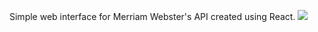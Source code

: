 Simple web interface for Merriam Webster's API created using React.
![](https://github.com/wcappel/mwdict/mwdict.gif)